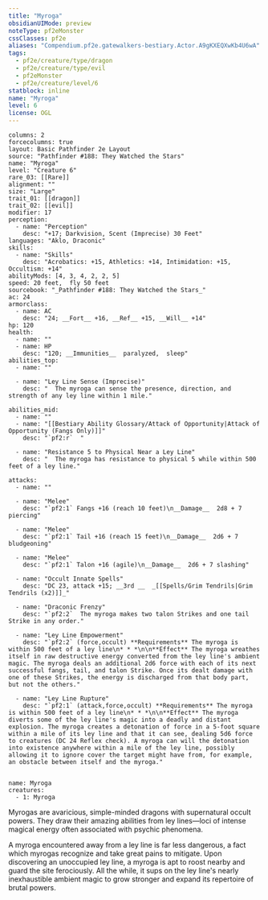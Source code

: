 ```yaml
---
title: "Myroga"
obsidianUIMode: preview
noteType: pf2eMonster
cssClasses: pf2e
aliases: "Compendium.pf2e.gatewalkers-bestiary.Actor.A9gKXEQXwKb4U6wA" 
tags:
  - pf2e/creature/type/dragon
  - pf2e/creature/type/evil
  - pf2eMonster
  - pf2e/creature/level/6
statblock: inline
name: "Myroga"
level: 6
license: OGL
---
```


```statblock
columns: 2
forcecolumns: true
layout: Basic Pathfinder 2e Layout
source: "Pathfinder #188: They Watched the Stars"
name: "Myroga"
level: "Creature 6"
rare_03: [[Rare]]
alignment: ""
size: "Large"
trait_01: [[dragon]]
trait_02: [[evil]]
modifier: 17
perception:
  - name: "Perception"
    desc: "+17; Darkvision, Scent (Imprecise) 30 Feet"
languages: "Aklo, Draconic"
skills:
  - name: "Skills"
    desc: "Acrobatics: +15, Athletics: +14, Intimidation: +15, Occultism: +14"
abilityMods: [4, 3, 4, 2, 2, 5]
speed: 20 feet,  fly 50 feet
sourcebook: "_Pathfinder #188: They Watched the Stars_"
ac: 24
armorclass:
  - name: AC
    desc: "24; __Fort__ +16, __Ref__ +15, __Will__ +14"
hp: 120
health:
  - name: ""
  - name: HP
    desc: "120; __Immunities__  paralyzed,  sleep"
abilities_top:
  - name: ""

  - name: "Ley Line Sense (Imprecise)"
    desc: "  The myroga can sense the presence, direction, and strength of any ley line within 1 mile."

abilities_mid:
  - name: ""
  - name: "[[Bestiary Ability Glossary/Attack of Opportunity|Attack of Opportunity (Fangs Only)]]"
    desc: "`pf2:r`  "

  - name: "Resistance 5 to Physical Near a Ley Line"
    desc: "  The myroga has resistance to physical 5 while within 500 feet of a ley line."

attacks:
  - name: ""

  - name: "Melee"
    desc: "`pf2:1` Fangs +16 (reach 10 feet)\n__Damage__  2d8 + 7 piercing"

  - name: "Melee"
    desc: "`pf2:1` Tail +16 (reach 15 feet)\n__Damage__  2d6 + 7 bludgeoning"

  - name: "Melee"
    desc: "`pf2:1` Talon +16 (agile)\n__Damage__  2d6 + 7 slashing"

  - name: "Occult Innate Spells"
    desc: "DC 23, attack +15; __3rd __  _[[Spells/Grim Tendrils|Grim Tendrils (x2)]]_"

  - name: "Draconic Frenzy"
    desc: "`pf2:2`  The myroga makes two talon Strikes and one tail Strike in any order."

  - name: "Ley Line Empowerment"
    desc: "`pf2:2` (force,occult) **Requirements** The myroga is within 500 feet of a ley line\n* * *\n\n**Effect** The myroga wreathes itself in raw destructive energy converted from the ley line's ambient magic. The myroga deals an additional 2d6 force with each of its next successful fangs, tail, and talon Strike. Once its dealt damage with one of these Strikes, the energy is discharged from that body part, but not the others."

  - name: "Ley Line Rupture"
    desc: "`pf2:1` (attack,force,occult) **Requirements** The myroga is within 500 feet of a ley line\n* * *\n\n**Effect** The myroga diverts some of the ley line's magic into a deadly and distant explosion. The myroga creates a detonation of force in a 5-foot square within a mile of its ley line and that it can see, dealing 5d6 force to creatures (DC 24 Reflex check). A myroga can will the detonation into existence anywhere within a mile of the ley line, possibly allowing it to ignore cover the target might have from, for example, an obstacle between itself and the myroga."
 
```

```encounter-table
name: Myroga
creatures:
  - 1: Myroga
```



Myrogas are avaricious, simple-minded dragons with supernatural occult powers. They draw their amazing abilities from ley lines—loci of intense magical energy often associated with psychic phenomena.

A myroga encountered away from a ley line is far less dangerous, a fact which myrogas recognize and take great pains to mitigate. Upon discovering an unoccupied ley line, a myroga is apt to roost nearby and guard the site ferociously. All the while, it sups on the ley line's nearly inexhaustible ambient magic to grow stronger and expand its repertoire of brutal powers.

